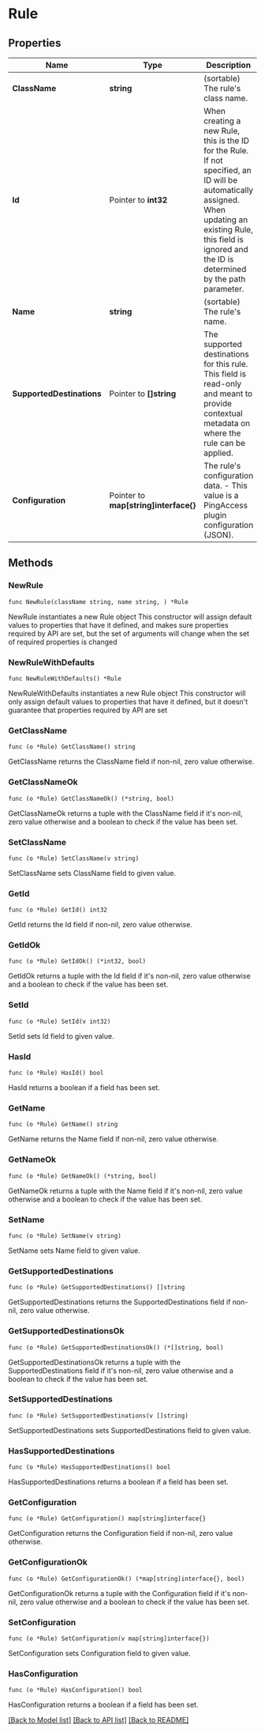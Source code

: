 # Rule

## Properties

Name | Type | Description | Notes
------------ | ------------- | ------------- | -------------
**ClassName** | **string** | (sortable) The rule&#39;s class name. | 
**Id** | Pointer to **int32** | When creating a new Rule, this is the ID for the Rule. If not specified, an ID will be automatically assigned. When updating an existing Rule, this field is ignored and the ID is determined by the path parameter. | [optional] 
**Name** | **string** | (sortable) The rule&#39;s name. | 
**SupportedDestinations** | Pointer to **[]string** | The supported destinations for this rule. This field is read-only and meant to provide contextual metadata on where the rule can be applied. | [optional] 
**Configuration** | Pointer to **map[string]interface{}** | The rule&#39;s configuration data. - This value is a PingAccess plugin configuration (JSON). | [optional] 

## Methods

### NewRule

`func NewRule(className string, name string, ) *Rule`

NewRule instantiates a new Rule object
This constructor will assign default values to properties that have it defined,
and makes sure properties required by API are set, but the set of arguments
will change when the set of required properties is changed

### NewRuleWithDefaults

`func NewRuleWithDefaults() *Rule`

NewRuleWithDefaults instantiates a new Rule object
This constructor will only assign default values to properties that have it defined,
but it doesn't guarantee that properties required by API are set

### GetClassName

`func (o *Rule) GetClassName() string`

GetClassName returns the ClassName field if non-nil, zero value otherwise.

### GetClassNameOk

`func (o *Rule) GetClassNameOk() (*string, bool)`

GetClassNameOk returns a tuple with the ClassName field if it's non-nil, zero value otherwise
and a boolean to check if the value has been set.

### SetClassName

`func (o *Rule) SetClassName(v string)`

SetClassName sets ClassName field to given value.


### GetId

`func (o *Rule) GetId() int32`

GetId returns the Id field if non-nil, zero value otherwise.

### GetIdOk

`func (o *Rule) GetIdOk() (*int32, bool)`

GetIdOk returns a tuple with the Id field if it's non-nil, zero value otherwise
and a boolean to check if the value has been set.

### SetId

`func (o *Rule) SetId(v int32)`

SetId sets Id field to given value.

### HasId

`func (o *Rule) HasId() bool`

HasId returns a boolean if a field has been set.

### GetName

`func (o *Rule) GetName() string`

GetName returns the Name field if non-nil, zero value otherwise.

### GetNameOk

`func (o *Rule) GetNameOk() (*string, bool)`

GetNameOk returns a tuple with the Name field if it's non-nil, zero value otherwise
and a boolean to check if the value has been set.

### SetName

`func (o *Rule) SetName(v string)`

SetName sets Name field to given value.


### GetSupportedDestinations

`func (o *Rule) GetSupportedDestinations() []string`

GetSupportedDestinations returns the SupportedDestinations field if non-nil, zero value otherwise.

### GetSupportedDestinationsOk

`func (o *Rule) GetSupportedDestinationsOk() (*[]string, bool)`

GetSupportedDestinationsOk returns a tuple with the SupportedDestinations field if it's non-nil, zero value otherwise
and a boolean to check if the value has been set.

### SetSupportedDestinations

`func (o *Rule) SetSupportedDestinations(v []string)`

SetSupportedDestinations sets SupportedDestinations field to given value.

### HasSupportedDestinations

`func (o *Rule) HasSupportedDestinations() bool`

HasSupportedDestinations returns a boolean if a field has been set.

### GetConfiguration

`func (o *Rule) GetConfiguration() map[string]interface{}`

GetConfiguration returns the Configuration field if non-nil, zero value otherwise.

### GetConfigurationOk

`func (o *Rule) GetConfigurationOk() (*map[string]interface{}, bool)`

GetConfigurationOk returns a tuple with the Configuration field if it's non-nil, zero value otherwise
and a boolean to check if the value has been set.

### SetConfiguration

`func (o *Rule) SetConfiguration(v map[string]interface{})`

SetConfiguration sets Configuration field to given value.

### HasConfiguration

`func (o *Rule) HasConfiguration() bool`

HasConfiguration returns a boolean if a field has been set.


[[Back to Model list]](../README.md#documentation-for-models) [[Back to API list]](../README.md#documentation-for-api-endpoints) [[Back to README]](../README.md)


